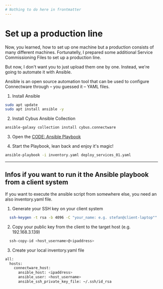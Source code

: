 ```yaml
---
# Nothing to do here in frontmatter
---
```


<div class="slideshow-block float-right ml-6 mb-6 w-full sm:w-1/2 lg:w-1/2"
     data-images="assets/images/welding.png,assets/images/storage.png,assets/images/agv.png,assets/images/punching.png,assets/images/coating.png,assets/images/inspection.png,assets/images/packaging.png,assets/images/warehouse.png"
     data-snippets="assets/data/snippets/welding_5_endpoints.yaml,assets/data/snippets/storage.yaml,assets/data/snippets/agv.yaml,assets/data/snippets/punching.yaml,assets/data/snippets/coating.yaml,assets/data/snippets/inspection.yaml,assets/data/snippets/packaging.yaml,assets/data/snippets/warehouse.yaml"
     data-duration="4000">
</div>


# Set up a production line

Now, you learned, how to set up one machine but a production consists of many different machines. Fortunatelly, I prepared some additional Service Commissioning Files to set up a production line. 

But now, I don't want you to just upload them one by one. Instead, we're going to automate it with Ansible.

Ansible is an open source automation tool that can be used to configure Connectware through – you guessed it – YAML files.

1. Install Ansible

``` bash
sudo apt update
sudo apt install ansible -y
```

2. Install Cybus Ansible Collection

``` bash
ansible-galaxy collection install cybus.connectware
```

3. Open the [CODE: Ansible Playbook](assets/yaml/deploy_services_01.yaml)

4. Start the Playbook, lean back and enjoy it's magic!

``` bash
ansible-playbook -i inventory.yaml deploy_services_01.yaml
```

---

## Infos if you want to run it the Ansible playbook from a client system

If you want to execute the ansible script from somewhere else, you need an also inventory.yaml file.

1. Generate your SSH key on your client system
``` bash
  ssh-keygen -t rsa -b 4096 -C "your_name: e.g. stefan@client-laptop""
```

2. Copy your public key from the client to the target host (e.g. 192.168.3.139)
``` bash
  ssh-copy-id <host_username>@<ipaddress>
```

3. Create your local inventory.yaml file

``` bash
all:
  hosts:
    connectware_host:
      ansible_host: <ipaddress>
      ansible_user: <host_username>
      ansible_ssh_private_key_file: ~/.ssh/id_rsa
```
